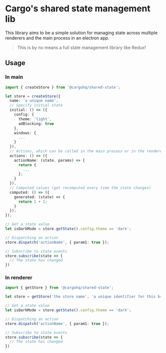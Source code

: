 # Cargo's shared state management lib

This library aims to be a simple solution for managing state across multiple renderers and the main process in an electron app.

> This is by no means a full state management library like Redux!

## Usage

### In main

```typescript
import { createStore } from '@cargohq/shared-state';

let store = createStore({
  name: 'a unique name',
  // Specify initial state
  initial: () => ({
    config: {
      theme: 'light',
      adBlocking: true
    },
    windows: {
      ...
    }
  }),
  // Actions, which can be called in the main process or in the renderer
  actions: () => ({
    actionName: (state, params) => {
      return {
        ...
      };
    }
  }),
  // Computed values (get recomputed every time the state changes)
  computed: () => ({
    generated: (state) => {
      return 1 + 2;
    }
  });
});

// Get a state value
let isDarkMode = store.getState().config.theme == 'dark';

// Dispatching an action
store.dispatch('actionName', { param1: true });

// Subscribe to state events
store.subscribe(state => {
  // The state has changed
})
```

### In renderer

```typescript
import { getStore } from '@cargohq/shared-state';

let store = getStore('the store name', 'a unique identifier for this browserWindow');

// Get a state value
let isDarkMode = store.getState().config.theme == 'dark';

// Dispatching an action
store.dispatch('actionName', { param1: true });

// Subscribe to state events
store.subscribe(state => {
  // The state has changed
})
```
